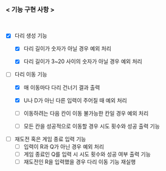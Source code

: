 ### < 기능 구현 사항 >
<br/>

- [x] 다리 생성 기능
    - [x] 다리 길이가 숫자가 아닐 경우 예외 처리
    - [x] 다리 길이가 3~20 사이의 숫자가 아닐 경우 예외 처리


- [ ] 다리 이동 기능 
  - [x] 매 이동마다 다리 건너기 결과 출력 
  - [x] U나 D가 아닌 다른 입력이 주어질 때 예외 처리 
  - [ ] 이동하려는 다음 칸이 이동 불가능한 칸일 경우 예외 처리
  - [ ] 모든 칸을 성공적으로 이동할 경우 시도 횟수와 성공 출력 기능


- [ ] 재도전 혹은 게임 종료 입력 기능
  - [ ] 입력이 R과 Q가 아닌 경우 예외 처리
  - [ ] 게임 종료인 Q를 입력 시 시도 횟수와 성공 여부 출력 기능
  - [ ] 재도전인 R을 입력했을 경우 다리 이동 기능 재실행